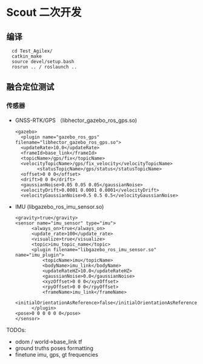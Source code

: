 # Scout 二次开发

## 编译

      cd Test_Agilex/
      catkin_make
      source devel/setup.bash
      rosrun .. / roslaunch .. 

## 融合定位测试

### 传感器
- GNSS-RTK/GPS （libhector_gazebo_ros_gps.so)


      <gazebo>
        <plugin name="gazebo_ros_gps" filename="libhector_gazebo_ros_gps.so">
  	    <updateRate>10.0</updateRate>
  	    <frameId>base_link</frameId>
  	    <topicName>/gps/fix</topicName>
  	    <velocityTopicName>/gps/fix_velocity</velocityTopicName>
              <statusTopicName>/gps/status</statusTopicName>
  	    <offset>0 0 0</offset>
  	    <drift>0 0 0</drift>
  	    <gaussianNoise>0.05 0.05 0.05</gaussianNoise>
  	    <velocityDrift>0.0001 0.0001 0.0001</velocityDrift>
  	    <velocityGaussianNoise>0.5 0.5 0.5</velocityGaussianNoise>
  	</plugin>
    </gazebo>

- IMU (libgazebo_ros_imu_sensor.so)

      <gravity>true</gravity>
      <sensor name="imu_sensor" type="imu">
            <always_on>true</always_on>
            <update_rate>100</update_rate>
            <visualize>true</visualize>
            <topic>imu_topic_name</topic>
            <plugin filename="libgazebo_ros_imu_sensor.so" name="imu_plugin">
                <topicName>imu</topicName>
                <bodyName>imu_link</bodyName>
                <updateRateHZ>10.0</updateRateHZ>
                <gaussianNoise>0.0</gaussianNoise>
                <xyzOffset>0 0 0</xyzOffset>
                <rpyOffset>0 0 0</rpyOffset>
                <frameName>imu_link</frameName>
                <initialOrientationAsReference>false</initialOrientationAsReference>
            </plugin>
      <pose>0 0 0 0 0 0</pose>
      </sensor>


TODOs: 

- odom / world->base_link tf
- ground truths poses formatting
- finetune imu, gps, gt frequencies
